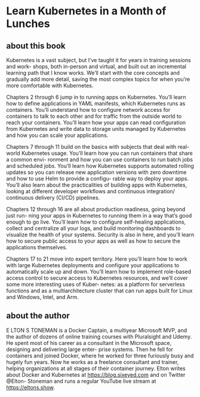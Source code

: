 # Learn Kubernetes in a Month of Lunches
## about this book
Kubernetes is a vast subject, but I’ve taught it for years in training sessions and work-
shops, both in-person and virtual, and built out an incremental learning path that I
know works. We’ll start with the core concepts and gradually add more detail, saving
the most complex topics for when you’re more comfortable with Kubernetes.

Chapters 2 through 6 jump in to running apps on Kubernetes. You’ll learn how to
define applications in YAML manifests, which Kubernetes runs as containers. You’ll
understand how to configure network access for containers to talk to each other and
for traffic from the outside world to reach your containers. You’ll learn how your apps
can read configuration from Kubernetes and write data to storage units managed by
Kubernetes and how you can scale your applications.

Chapters 7 through 11 build on the basics with subjects that deal with real-world
Kubernetes usage. You’ll learn how you can run containers that share a common envi-
ronment and how you can use containers to run batch jobs and scheduled jobs. You’ll
learn how Kubernetes supports automated rolling updates so you can release new
application versions with zero downtime and how to use Helm to provide a configu-
rable way to deploy your apps. You’ll also learn about the practicalities of building apps
with Kubernetes, looking at different developer workflows and continuous integration/
continuous delivery (CI/CD) pipelines.

Chapters 12 through 16 are all about production readiness, going beyond just run-
ning your apps in Kubernetes to running them in a way that’s good enough to go live.
You’ll learn how to configure self-healing applications, collect and centralize all your
logs, and build monitoring dashboards to visualize the health of your systems. Security
is also in here, and you’ll learn how to secure public access to your apps as well as how
to secure the applications themselves.

Chapters 17 to 21 move into expert territory. Here you’ll learn how to work with
large Kubernetes deployments and configure your applications to automatically scale
up and down. You’ll learn how to implement role-based access control to secure
access to Kubernetes resources, and we’ll cover some more interesting uses of Kuber-
netes: as a platform for serverless functions and as a multiarchitecture cluster that can
run apps built for Linux and Windows, Intel, and Arm.

## about the author
E LTON S TONEMAN is a Docker Captain, a multiyear Microsoft MVP, and the author of
dozens of online training courses with Pluralsight and Udemy. He spent most of his
career as a consultant in the Microsoft space, designing and delivering large enter-
prise systems. Then he fell for containers and joined Docker, where he worked for
three furiously busy and hugely fun years. Now he works as a freelance consultant and
trainer, helping organizations at all stages of their container journey. Elton writes
about Docker and Kubernetes at https://blog.sixeyed.com and on Twitter @Elton-
Stoneman and runs a regular YouTube live stream at https://eltons.show.